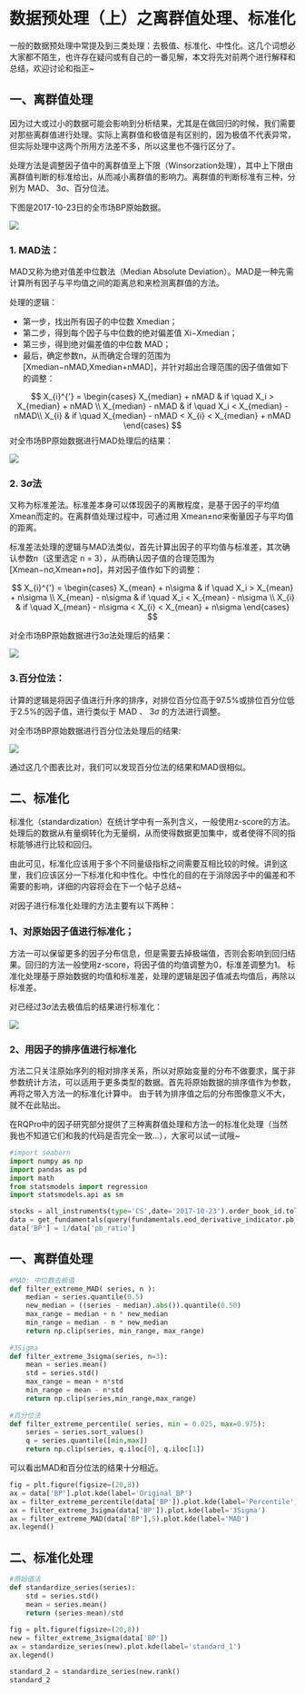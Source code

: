 # 数据预处理（上）之离群值处理、标准化
一般的数据预处理中常提及到三类处理：去极值、标准化、中性化。这几个词想必大家都不陌生，也许存在疑问或有自己的一番见解，本文将先对前两个进行解释和总结，欢迎讨论和指正~
 
## 一、离群值处理

因为过大或过小的数据可能会影响到分析结果，尤其是在做回归的时候，我们需要对那些离群值进行处理。实际上离群值和极值是有区别的，因为极值不代表异常，但实际处理中这两个所用方法差不多，所以这里也不强行区分了。

处理方法是调整因子值中的离群值至上下限（Winsorzation处理），其中上下限由离群值判断的标准给出，从而减小离群值的影响力。离群值的判断标准有三种，分别为 MAD、 3σ、百分位法。

下图是2017-10-23日的全市场BP原始数据。

![](https://alicdn.ricequant.com/upload/67/67c51cb244bd7b48a11f7bd0d43a9d67.png)

### 1. MAD法：

MAD又称为绝对值差中位数法（Median Absolute Deviation）。MAD是一种先需计算所有因子与平均值之间的距离总和来检测离群值的方法。        

处理的逻辑：
- 第一步，找出所有因子的中位数 Xmedian；
- 第二步，得到每个因子与中位数的绝对偏差值 Xi−Xmedian；
- 第三步，得到绝对偏差值的中位数 MAD；
- 最后，确定参数n，从而确定合理的范围为[Xmedian−nMAD,Xmedian+nMAD]，并针对超出合理范围的因子值做如下的调整：

$$
X_{i}^{'} = \begin{cases}
X_{median} + nMAD & if \quad X_i > X_{median} + nMAD \\ 
X_{median} - nMAD & if \quad X_i < X_{median} - nMAD\\ 
X_{i} & if \quad X_{median} - nMAD < X_{i} < X_{median} + nMAD
\end{cases}
$$
对全市场BP原始数据进行MAD处理后的结果：

![](https://alicdn.ricequant.com/upload/0b/f49947884fc826e7b1832e1f85d2fb0b.png)

### 2. $3\sigma$法
又称为标准差法。标准差本身可以体现因子的离散程度，是基于因子的平均值Xmean而定的。在离群值处理过程中，可通过用 Xmean±nσ来衡量因子与平均值的距离。

标准差法处理的逻辑与MAD法类似，首先计算出因子的平均值与标准差，其次确认参数n（这里选定 n = 3），从而确认因子值的合理范围为[Xmean−nσ,Xmean+nσ]，并对因子值作如下的调整：

$$
X_{i}^{'} = \begin{cases}
X_{mean} + n\sigma & if \quad X_i > X_{mean} + n\sigma \\ 
X_{mean} - n\sigma & if \quad X_i < X_{mean} - n\sigma \\ 
X_{i} & if \quad X_{mean} - n\sigma < X_{i} < X_{mean} + n\sigma
\end{cases}
$$

对全市场BP原始数据进行3σ法处理后的结果：

![](https://alicdn.ricequant.com/upload/0a/df27f8233ac4b0519d0291362a01400a.png)

### 3.百分位法：
计算的逻辑是将因子值进行升序的排序，对排位百分位高于97.5%或排位百分位低于2.5%的因子值，进行类似于 MAD 、 $3\sigma$ 的方法进行调整。

对全市场BP原始数据进行百分位法处理后的结果:

![](https://alicdn.ricequant.com/upload/ea/ffce5bc88041fcf8f9e779895928bcea.png)

通过这几个图表比对，我们可以发现百分位法的结果和MAD很相似。

## 二、标准化
标准化（standardization）在统计学中有一系列含义，一般使用z-score的方法。处理后的数据从有量纲转化为无量纲，从而使得数据更加集中，或者使得不同的指标能够进行比较和回归。

由此可见，标准化应该用于多个不同量级指标之间需要互相比较的时候。讲到这里，我们应该区分一下标准化和中性化。中性化的目的在于消除因子中的偏差和不需要的影响，详细的内容将会在下一个帖子总结~

对因子进行标准化处理的方法主要有以下两种：

### 1、对原始因子值进行标准化；
方法一可以保留更多的因子分布信息，但是需要去掉极端值，否则会影响到回归结果。回归的方法一般使用z-score，将因子值的均值调整为0，标准差调整为1。 标准化处理基于原始数据的均值和标准差，处理的逻辑是因子值减去均值后，再除以标准差。

对已经过$3\sigma$法去极值后的结果进行标准化：

![](https://alicdn.ricequant.com/upload/68/a6abbd580e81cbbde3e9bf3c48ac2568.png)

### 2、用因子的排序值进行标准化

方法二只关注原始序列的相对排序关系，所以对原始变量的分布不做要求，属于非参数统计方法，可以适用于更多类型的数据。首先将原始数据的排序值作为参数，再将之带入方法一的标准化计算中。
由于转为排序值之后的分布图像意义不大，就不在此贴出。

在RQPro中的因子研究部分提供了三种离群值处理和方法一的标准化处理（当然我也不知道它们和我的代码是否完全一致...），大家可以试一试哦~

```python
#import seaborn
import numpy as np
import pandas as pd
import math
from statsmodels import regression
import statsmodels.api as sm

stocks = all_instruments(type='CS',date='2017-10-23').order_book_id.tolist()
data = get_fundamentals(query(fundamentals.eod_derivative_indicator.pb_ratio,fundamentals.eod_derivative_indicator.market_cap).filter(fundamentals.income_statement.stockcode.in_(stocks)), '2017-10-23','1d').major_xs('2017-10-23').dropna()
data['BP'] = 1/data['pb_ratio']
```

## 一、离群值处理

```python
#MAD: 中位数去极值
def filter_extreme_MAD( series, n ):
    median = series.quantile(0.5)
    new_median = ((series - median).abs()).quantile(0.50)
    max_range = median + n * new_median
    min_range = median - n * new_median
    return np.clip(series, min_range, max_range)
    
#3Sigma
def filter_extreme_3sigma(series, n=3):
    mean = series.mean()
    std = series.std()
    max_range = mean + n*std
    min_range = mean - n*std
    return np.clip(series,min_range,max_range)
    
#百分位法
def filter_extreme_percentile( series, min = 0.025, max=0.975):
    series = series.sort_values()
    q = series.quantile([min,max])
    return np.clip(series, q.iloc[0], q.iloc[1])
```
可以看出MAD和百分位法的结果十分相近。
```python
fig = plt.figure(figsize=(20,8))
ax = data['BP'].plot.kde(label='Original_BP')
ax = filter_extreme_percentile(data['BP']).plot.kde(label='Percentile')
ax = filter_extreme_3sigma(data['BP']).plot.kde(label='3Sigma')
ax = filter_extreme_MAD(data['BP'],5).plot.kde(label='MAD')
ax.legend()
```

## 二、标准化处理

```python
#原始值法
def standardize_series(series):
    std = series.std()
    mean = series.mean()
    return (series-mean)/std
    
fig = plt.figure(figsize=(20,8))
new = filter_extreme_3sigma(data['BP'])
ax = standardize_series(new).plot.kde(label='standard_1')
ax.legend()
```

```python
standard_2 = standardize_series(new.rank()
standard_2
```